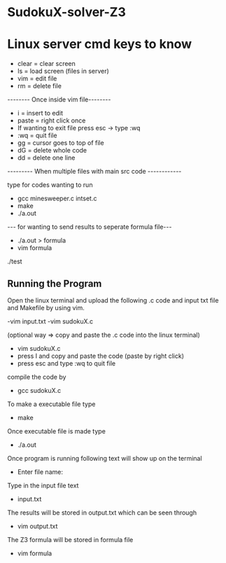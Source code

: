 # SudokuX-solver-Z3

# Linux server cmd keys to know 
- clear = clear screen
- ls = load screen (files in server)
- vim  = edit file
- rm = delete file

-------- Once inside vim file--------
- i = insert to edit
- paste = right click once
- If wanting to exit file 
    press esc -> type :wq
- :wq = quit file
- gg = cursor goes to top of file
- dG = delete whole code
- dd = delete one line

--------- When multiple files with main src code ------------

type for codes wanting to run 

- gcc minesweeper.c intset.c
- make
- ./a.out

--- for wanting to send results to seperate formula file---
- ./a.out > formula
- vim formula

./test 


## Running the Program
Open the linux terminal and upload the following .c code and input txt file and Makefile by using vim.

-vim input.txt
-vim sudokuX.c

(optional way => copy and paste the .c code into the linux terminal)
- vim sudokuX.c 
- press I and copy and paste the code (paste by right click)
- press esc and type :wq to quit file

compile the code by 
- gcc sudokuX.c

To make a executable file
type
- make

Once executable file is made
type
- ./a.out

Once program is running following text will show up on the terminal
- Enter file name: 

Type in the input file text
- input.txt

The results will be stored in output.txt which can be seen through
- vim output.txt

The Z3 formula will be stored in formula file 
- vim formula

